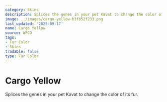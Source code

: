 ```yaml
---
category: Skins
description: Splices the genes in your pet Kavat to change the color of its fur.
image: ../images/cargo-yellow-b3fb52f233.png
last_updated: '2025-09-17'
name: Cargo Yellow
source: WFCD
tags:
- Fur Color
- Skins
tradable: false
type: Fur Color
---
```


# Cargo Yellow

Splices the genes in your pet Kavat to change the color of its fur.

